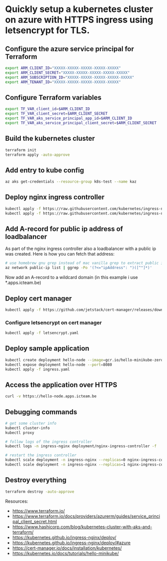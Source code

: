# Quickly setup a kubernetes cluster on azure with HTTPS ingress using letsencrypt for TLS.

## Configure the azure service principal for Terraform

```bash
export ARM_CLIENT_ID="XXXXX-XXXXX-XXXXX-XXXXX-XXXXX"
export ARM_CLIENT_SECRET="XXXXX-XXXXX-XXXXX-XXXXX-XXXXX"
export ARM_SUBSCRIPTION_ID="XXXXX-XXXXX-XXXXX-XXXXX-XXXXX"
export ARM_TENANT_ID="XXXXX-XXXXX-XXXXX-XXXXX-XXXXX"
```

## Configure Terraform variables

```bash
export TF_VAR_client_id=$ARM_CLIENT_ID
export TF_VAR_client_secret=$ARM_CLIENT_SECRET
export TF_VAR_aks_service_principal_app_id=$ARM_CLIENT_ID
export TF_VAR_aks_service_principal_client_secret=$ARM_CLIENT_SECRET
```

## Build the kubernetes cluster

```bash
terraform init
terraform apply -auto-approve
```

## Add entry to kube config

```bash
az aks get-credentials --resource-group k8s-test --name kaz
```

## Deploy nginx ingress controller

```bash
kubectl apply -f https://raw.githubusercontent.com/kubernetes/ingress-nginx/nginx-0.28.0/deploy/static/mandatory.yaml
kubectl apply -f https://raw.githubusercontent.com/kubernetes/ingress-nginx/nginx-0.28.0/deploy/static/provider/cloud-generic.yaml
```

## Add A-record for public ip address of loadbalancer

As part of the nginx ingress controller also a loadbalancer with a public ip was created.
Here is how you can fetch that address:

```bash
# use homebrew gnu grep instead of mac vanilla grep to extract public ip address
az network public-ip list | ggrep -Po '(?<="ipAddress": ")([^"]*)'
```

Now add an A-record to a wildcard domain (in this example i use *.apps.icteam.be)


## Deploy cert manager

```bash
kubectl apply -f https://github.com/jetstack/cert-manager/releases/download/v0.13.0/cert-manager.yaml
```

### Configure letsencrypt on cert manager

```bash
kubectl apply -f letsencrypt.yaml 
```

## Deploy sample application

```bash
kubectl create deployment hello-node --image=gcr.io/hello-minikube-zero-install/hello-node
kubectl expose deployment hello-node --port=8080
kubectl apply -f ingress.yaml
```

## Access the application over HTTPS

```bash
curl -v https://hello-node.apps.icteam.be
```

## Debugging commands

```bash
# get some cluster info
kubectl cluster-info
kubectl proxy

# follow logs of the ingress controller
kubectl logs -n ingress-nginx deployment/nginx-ingress-controller -f

# restart the ingress controller
kubectl scale deployment -n ingress-nginx --replicas=0 nginx-ingress-controller
kubectl scale deployment -n ingress-nginx --replicas=1 nginx-ingress-controller
```
## Destroy everything

```bash
terraform destroy -auto-approve
```

Resources: 
* https://www.terraform.io/
* https://www.terraform.io/docs/providers/azurerm/guides/service_principal_client_secret.html
* https://www.hashicorp.com/blog/kubernetes-cluster-with-aks-and-terraform/
* https://kubernetes.github.io/ingress-nginx/deploy/
* https://kubernetes.github.io/ingress-nginx/deploy/#azure
* https://cert-manager.io/docs/installation/kubernetes/
* https://kubernetes.io/docs/tutorials/hello-minikube/





